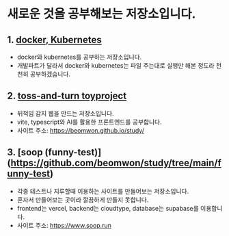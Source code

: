 # 새로운 것을 공부해보는 저장소입니다.

## 1. [docker, Kubernetes](https://github.com/beomwon/study/tree/main/docker)

- docker와 kubernetes를 공부하는 저장소입니다.
- 개발파트가 달라서 docker와 kubernetes는 파일 주는대로 실행만 해본 정도라 천천히 공부하겠습니다.

## 2. [toss-and-turn toyproject](https://github.com/beomwon/study/tree/main/toss-and-turn-front)

- 뒤척임 감지 웹을 만드는 저장소입니다.
- vite, typescript와 AI를 활용한 프론트엔드를 공부합니다.
- 사이트 주소: https://beomwon.github.io/study/

## 3. [soop (funny-test)] (https://github.com/beomwon/study/tree/main/funny-test)

- 각종 테스트나 지루할때 이용하는 사이트를 만들어보는 저장소입니다.
- 혼자서 만들어보는 곳이라 깔끔하게 만들지 못합니다.
- frontend는 vercel, backend는 cloudtype, database는 supabase를 이용합니다.
- 사이트 주소: https://www.soop.run
